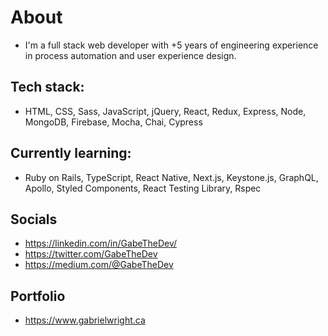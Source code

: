 # About
- I'm a full stack web developer with +5 years of engineering experience in process automation and user experience design.

## Tech stack:
- HTML, CSS, Sass, JavaScript, jQuery, React, Redux, Express, Node, MongoDB, Firebase, Mocha, Chai, Cypress

## Currently learning:
- Ruby on Rails, TypeScript, React Native, Next.js, Keystone.js, GraphQL, Apollo, Styled Components, React Testing Library, Rspec

## Socials
- https://linkedin.com/in/GabeTheDev/
- https://twitter.com/GabeTheDev
- https://medium.com/@GabeTheDev

## Portfolio
- https://www.gabrielwright.ca





<!---
gabrielwright1/gabrielwright1 is a ✨ special ✨ repository because its `README.md` (this file) appears on your GitHub profile.
You can click the Preview link to take a look at your changes.
--->

